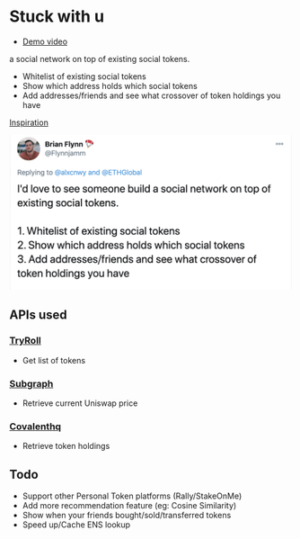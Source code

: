 
# Stuck with u

- [Demo video](https://www.youtube.com/watch?v=_qrDg6wTLrE)

a social network on top of existing social tokens.

- Whitelist of existing social tokens
- Show which address holds which social tokens
- Add addresses/friends and see what crossover of token holdings you have

[Inspiration](https://twitter.com/Flynnjamm/status/1313182142935883776)


![](./tweet.png)


## APIs used

### [TryRoll](https://docs.tryroll.com)

- Get list of tokens

### [Subgraph](https://thegraph.com/explorer/subgraph/uniswap/uniswap-v2)

- Retrieve current Uniswap price

### [Covalenthq](https://www.covalenthq.com/)

- Retrieve token holdings

## Todo

- Support other Personal Token platforms (Rally/StakeOnMe)
- Add more recommendation feature (eg: Cosine Similarity)
- Show when your friends bought/sold/transferred tokens
- Speed up/Cache ENS lookup

